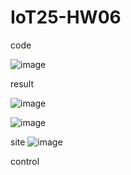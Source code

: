 # IoT25-HW06

code

![image](https://github.com/user-attachments/assets/b8ab90c4-9d19-4ab4-969a-029d8151fa9a)



result

![image](https://github.com/user-attachments/assets/1cc7cbba-7565-4e1d-b97d-8dfd31f20c02)

![image](https://github.com/user-attachments/assets/bdd77572-eb4c-414c-8828-429acb67f602)

site
![image](https://github.com/user-attachments/assets/3722563b-0adc-420a-bf99-33b5d3d1762e)

control
